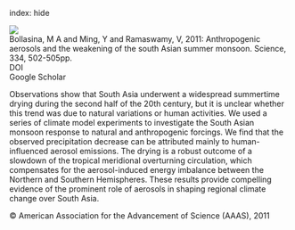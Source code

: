 index: hide

<div class="Citation">
    <div class="Citation-thumb CitationThumb-linked"  data-href="https://doi.org/10.1126/science.1204994">
      <img src="https://static.claimspace.cloud/climate-study-static/refs/thumbs/14/Bollasina_et_al_2011-thumb.png" />
    </div>

  <div class="Citation-body">
    <div class="Citation-text">Bollasina, M A and Ming, Y and Ramaswamy, V, 2011: Anthropogenic aerosols and the weakening of the south Asian summer monsoon. <span class="Article-journal">Science, </span><span class="Article-volume">334, </span>502-505pp.</div>
    <div class="Citation-links">
      <div class="CitationLink" data-href="https://doi.org/10.1126/science.1204994">
        <div class="CitationLink-icon CitationLink-Doi"></div>
        <div class="CitationLink-text">DOI</div>
      </div>
      <div class="CitationLink" data-href="https://scholar.google.com/scholar?q=10.1126/science.1204994">
        <div class="CitationLink-icon CitationLink-Scholar"></div>
        <div class="CitationLink-text">Google Scholar</div>
      </div>
    </div>
  </div>
</div>

Observations show that South Asia underwent a widespread summertime drying during the second half of the 20th century, but it is unclear whether this trend was due to natural variations or human activities. We used a series of climate model experiments to investigate the South Asian monsoon response to natural and anthropogenic forcings. We find that the observed precipitation decrease can be attributed mainly to human-influenced aerosol emissions. The drying is a robust outcome of a slowdown of the tropical meridional overturning circulation, which compensates for the aerosol-induced energy imbalance between the Northern and Southern Hemispheres. These results provide compelling evidence of the prominent role of aerosols in shaping regional climate change over South Asia.

<div class="Citation-copy">
&copy; American Association for the Advancement of Science (AAAS), 2011
</div>